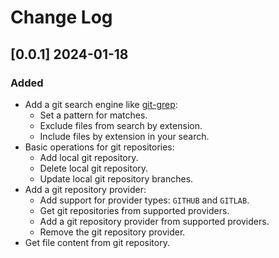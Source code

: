 # Change Log

## [0.0.1] 2024-01-18

### Added
- Add a git search engine like [git-grep](https://git-scm.com/docs/git-grep):
  - Set a pattern for matches.
  - Exclude files from search by extension.
  - Include files by extension in your search.
- Basic operations for git repositories:
    - Add local git repository.
    - Delete local git repository.
    - Update local git repository branches.
- Add a git repository provider:
  - Add support for provider types: `GITHUB` and `GITLAB`.
  - Get git repositories from supported providers.
  - Add a git repository provider from supported providers.
  - Remove the git repository provider.
- Get file content from git repository.
